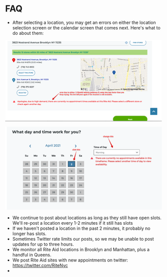 # FAQ
* After selecting a location, you may get an errors on either the location selection screen or the calendar screen that comes next. Here's what to do about them:

![error1](img//jank.png)

![error2](img/raid.png)

* We continue to post about locations as long as they still have open slots. We'll re-post a location every 1-2 minutes if it still has slots
* If we haven't posted a location in the past 2 minutes, it probably no longer has slots.
* Sometimes Twitter rate limits our posts, so we may be unable to post updates for up to three hours.
* We monitor all Rite Aid locations in Brooklyn and Manhattan, plus a handful in Queens.
* We post Rite Aid sites with new appointments on twitter: https://twitter.com/RiteNyc 
* 
